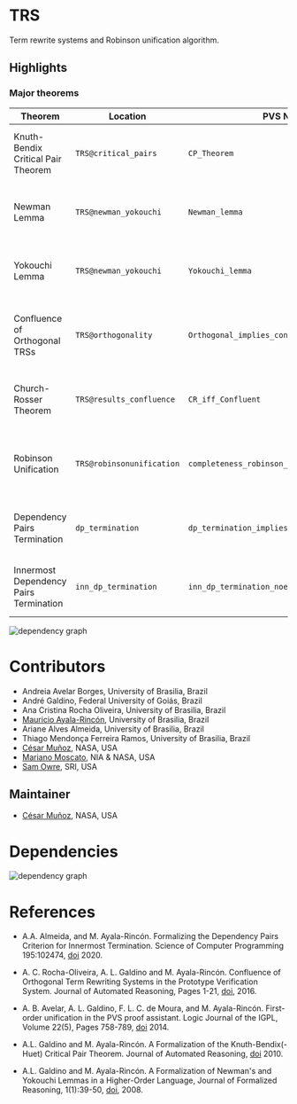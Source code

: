 # TRS

Term rewrite systems and Robinson unification algorithm.

## Highlights

### Major theorems

| Theorem | Location | PVS Name | Contributors |
| --- | --- | --- | --- |
|Knuth-Bendix Critical Pair Theorem|`TRS@critical_pairs`|`CP_Theorem`| André Galdino, Mauricio Ayala-Rincón |
|Newman Lemma |`TRS@newman_yokouchi`|`Newman_lemma`| André Galdino, Mauricio Ayala-Rincón |
|Yokouchi Lemma |`TRS@newman_yokouchi`|`Yokouchi_lemma`| André Galdino, Mauricio Ayala-Rincón |
|Confluence of Orthogonal TRSs|`TRS@orthogonality`|`Orthogonal_implies_confluent`| Ana Cristina Rocha Oliveira, Mauricio Ayala-Rincón |
|Church-Rosser Theorem |`TRS@results_confluence`|`CR_iff_Confluent`| André Galdino, Mauricio Ayala-Rincón |
|Robinson Unification |`TRS@robinsonunification`|`completeness_robinson_unification_algorithm`| Andreia Avelar Borges, Mauricio Ayala-Rincón |
|Dependency Pairs Termination | `dp_termination`|`dp_termination_implies_noetherian` | Ariane Alves Almeida, Mauricio Ayala-Rincón
|Innermost Dependency Pairs Termination | `inn_dp_termination`|`inn_dp_termination_noetherian` | Ariane Alves Almeida, Mauricio Ayala-Rincón


![dependency graph](./TRS-zoomed.svg "Dependency Graph")

# Contributors
* Andreia Avelar Borges, University of Brasilia, Brazil
* André Galdino, Federal University of Goiás, Brazil
* Ana Cristina Rocha Oliveira, University of Brasilia, Brazil
* [Mauricio Ayala-Rincón](http://www.mat.unb.br/~ayala), University of Brasilia, Brazil
* Ariane Alves Almeida, University of Brasilia, Brazil
* Thiago Mendonça Ferreira Ramos, University of Brasilia, Brazil
* [César Muñoz](http://shemesh.larc.nasa.gov/people/cam), NASA, USA
* [Mariano Moscato](https://www.nianet.org/directory/research-staff/mariano-moscato/), NIA & NASA, USA
* [Sam Owre](http://www.csl.sri.com/users/owre), SRI, USA

## Maintainer
* [César Muñoz](http://shemesh.larc.nasa.gov/people/cam), NASA, USA

# Dependencies
![dependency graph](./TRS.svg "Dependency Graph")

# References
 
* A.A. Almeida, and M. Ayala-Rincón. Formalizing the Dependency Pairs Criterion for Innermost Termination. Science of Computer Programming 195:102474, [doi](https://doi.org/10.1016/j.scico.2020.102474) 2020.

* A. C. Rocha-Oliveira, A. L. Galdino and M. Ayala-Rincón. Confluence of Orthogonal Term Rewriting Systems in the Prototype Verification System. Journal of Automated Reasoning, Pages 1-21, [doi](https://doi.org/10.1007/s10817-016-9376-2), 2016.

* A. B. Avelar, A. L. Galdino, F. L. C. de Moura, and M. Ayala-Rincón. First-order unification in the PVS proof assistant. Logic Journal of the IGPL, Volume 22(5), Pages 758-789, [doi](https://doi.org/10.1093/jigpal/jzu012) 2014.

* A.L. Galdino and M. Ayala-Rincón. A Formalization of the Knuth-Bendix(-Huet) Critical Pair Theorem. Journal of Automated Reasoning, [doi](https://doi.org/10.1007/s10817-010-9165-2) 2010.

* A.L. Galdino and M. Ayala-Rincón. A Formalization of Newman's and Yokouchi Lemmas in a Higher-Order Language, Journal of Formalized Reasoning, 1(1):39-50, [doi](https://doi.org/10.6092/issn.1972-5787/1347),  2008. 